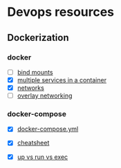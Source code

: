 # Devops resources

## Dockerization

### docker
- [ ] [bind mounts](https://docs.docker.com/storage/bind-mounts/)
- [x] [multiple services in a container](https://docs.docker.com/config/containers/multi-service_container/)
- [x] [networks](https://www.metricfire.com/blog/understanding-docker-networking-part-ii/)
- [ ] [overlay networking](https://docs.docker.com/network/network-tutorial-overlay/)

### docker-compose
- [x] [docker-compose.yml](https://docs.docker.com/compose/compose-file/)
- [x] [cheatsheet](https://jstobigdata.com/docker-compose-cheatsheet/)
- [x] [up vs run vs exec](https://medium.com/@zhao.li/how-to-understand-the-difference-between-docker-composes-up-vs-run-vs-exec-commands-a506151967df)


